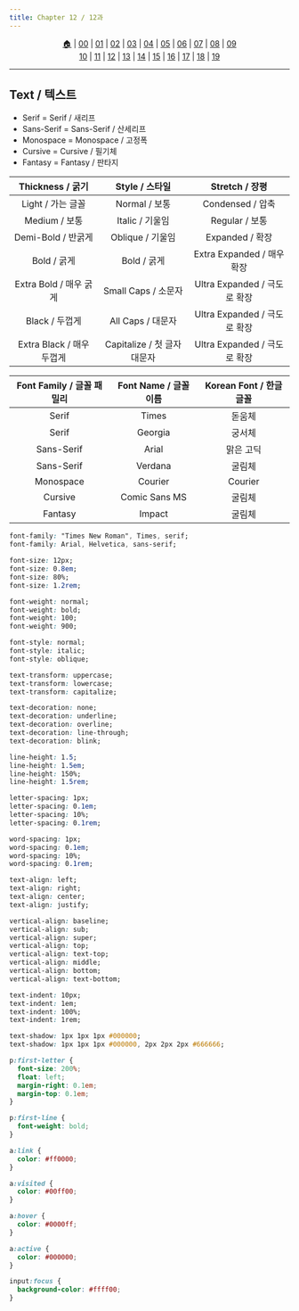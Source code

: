 ```yaml
---
title: Chapter 12 / 12과
---
```


<p id="menu" align="center">
  <a href="https://ut-aaronkr.github.io/python-crash-course" title="Home">🏠</a> |
  <a href="00.html" title="Introduction / 소개">00</a> |
  <a href="01.html" title="Structure / 구조">01</a> |
  <a href="02.html" title="Text / 텍스트">02</a> |
  <a href="03.html" title="Lists / 리스트">03</a> |
  <a href="04.html" title="Links / 링크">04</a> |
  <a href="05.html" title="Images / 이미지">05</a> |
  <a href="06.html" title="Tables / 테이블">06</a> |
  <a href="07.html" title="Forms / 폼">07</a> |
  <a href="08.html" title="Extra Markup / 추가 마크업">08</a> |
  <a href="09.html" title="Flash, Video, Audio / 플래시, 비디오, 오디오">09</a>
  <br>
  <a href="10.html" title="CSS Introduction / CSS 소개">10</a> |
  <a href="11.html" title="Color / 색상">11</a> |
  <a href="12.html" title="Text / 텍스트">12</a> |
  <a href="13.html" title="Box Model / 박스 모델">13</a> |
  <a href="14.html" title="Lists, Tables, Forms / 리스트, 테이블, 폼">14</a> |
  <a href="15.html" title="Layout / 레이아웃">15</a> |
  <a href="16.html" title="Images / 이미지">16</a> |
  <a href="17.html" title="HTML5 Layout / HTML5 레이아웃">17</a> |
  <a href="18.html" title="Process & Design / 프로세스 & 디자인">18</a> |
  <a href="19.html" title="Practical Info / 실용적인 정보">19</a>
</p>

---

## Text / 텍스트

- Serif = Serif / 새리프
- Sans-Serif = Sans-Serif / 산세리프
- Monospace = Monospace / 고정폭
- Cursive = Cursive / 필기체
- Fantasy = Fantasy / 판타지

|     Thickness / 굵기      |       Style / 스타일        |        Stretch / 장평        |
| :-----------------------: | :-------------------------: | :--------------------------: |
|     Light / 가는 글꼴     |        Normal / 보통        |       Condensed / 압축       |
|       Medium / 보통       |       Italic / 기울임       |        Regular / 보통        |
|    Demi-Bold / 반굵게     |      Oblique / 기울임       |       Expanded / 확장        |
|        Bold / 굵게        |         Bold / 굵게         |  Extra Expanded / 매우 확장  |
|  Extra Bold / 매우 굵게   |     Small Caps / 소문자     | Ultra Expanded / 극도로 확장 |
|      Black / 두껍게       |      All Caps / 대문자      | Ultra Expanded / 극도로 확장 |
| Extra Black / 매우 두껍게 | Capitalize / 첫 글자 대문자 | Ultra Expanded / 극도로 확장 |

| Font Family / 글꼴 패밀리 | Font Name / 글꼴 이름 | Korean Font / 한글 글꼴 |
| :-----------------------: | :-------------------: | :---------------------: |
|           Serif           |         Times         |         돋움체          |
|           Serif           |        Georgia        |         궁서체          |
|        Sans-Serif         |         Arial         |        맑은 고딕        |
|        Sans-Serif         |        Verdana        |         굴림체          |
|         Monospace         |        Courier        |         Courier         |
|          Cursive          |     Comic Sans MS     |         굴림체          |
|          Fantasy          |        Impact         |         굴림체          |

```css
font-family: "Times New Roman", Times, serif;
font-family: Arial, Helvetica, sans-serif;

font-size: 12px;
font-size: 0.8em;
font-size: 80%;
font-size: 1.2rem;

font-weight: normal;
font-weight: bold;
font-weight: 100;
font-weight: 900;

font-style: normal;
font-style: italic;
font-style: oblique;

text-transform: uppercase;
text-transform: lowercase;
text-transform: capitalize;

text-decoration: none;
text-decoration: underline;
text-decoration: overline;
text-decoration: line-through;
text-decoration: blink;

line-height: 1.5;
line-height: 1.5em;
line-height: 150%;
line-height: 1.5rem;

letter-spacing: 1px;
letter-spacing: 0.1em;
letter-spacing: 10%;
letter-spacing: 0.1rem;

word-spacing: 1px;
word-spacing: 0.1em;
word-spacing: 10%;
word-spacing: 0.1rem;

text-align: left;
text-align: right;
text-align: center;
text-align: justify;

vertical-align: baseline;
vertical-align: sub;
vertical-align: super;
vertical-align: top;
vertical-align: text-top;
vertical-align: middle;
vertical-align: bottom;
vertical-align: text-bottom;

text-indent: 10px;
text-indent: 1em;
text-indent: 100%;
text-indent: 1rem;

text-shadow: 1px 1px 1px #000000;
text-shadow: 1px 1px 1px #000000, 2px 2px 2px #666666;
```

```css
p:first-letter {
  font-size: 200%;
  float: left;
  margin-right: 0.1em;
  margin-top: 0.1em;
}

p:first-line {
  font-weight: bold;
}

a:link {
  color: #ff0000;
}

a:visited {
  color: #00ff00;
}

a:hover {
  color: #0000ff;
}

a:active {
  color: #000000;
}

input:focus {
  background-color: #ffff00;
}
```
